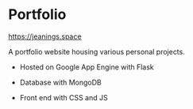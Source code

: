 # Portfolio

https://jeanings.space

A portfolio website housing various personal projects.

- Hosted on Google App Engine with Flask

- Database with MongoDB

- Front end with CSS and JS
